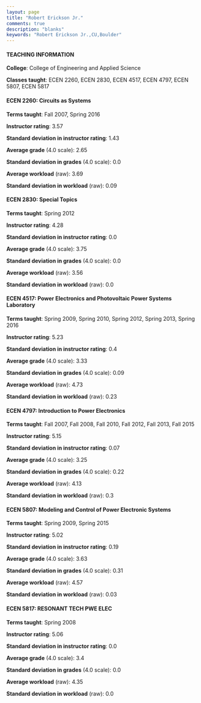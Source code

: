 ```yaml
---
layout: page
title: "Robert Erickson Jr." 
comments: true
description: "blanks"
keywords: "Robert Erickson Jr.,CU,Boulder"
---
```

<head>
<script src="https://ajax.googleapis.com/ajax/libs/jquery/2.1.3/jquery.min.js"></script>
<script src="https://dl.dropboxusercontent.com/s/pc42nxpaw1ea4o9/highcharts.js?dl=0"></script>
<!-- <script src="../assets/js/highcharts.js"></script> -->
<style type="text/css">@font-face {
	font-family: "Bebas Neue";
	src: url(https://www.filehosting.org/file/details/544349/BebasNeue Regular.otf) format("opentype");
	}
	h1.Bebas { 
		font-family: "Bebas Neue", Verdana, Tahoma;
	}
</style>
</head>
	   
#### TEACHING INFORMATION

**College**: College of Engineering and Applied Science

**Classes taught**: ECEN 2260, ECEN 2830, ECEN 4517, ECEN 4797, ECEN 5807, ECEN 5817

#### ECEN 2260: Circuits as Systems

**Terms taught**: Fall 2007, Spring 2016

**Instructor rating**: 3.57

**Standard deviation in instructor rating**: 1.43

**Average grade** (4.0 scale): 2.65

**Standard deviation in grades** (4.0 scale): 0.0

**Average workload** (raw): 3.69

**Standard deviation in workload** (raw): 0.09

#### ECEN 2830: Special Topics

**Terms taught**: Spring 2012

**Instructor rating**: 4.28

**Standard deviation in instructor rating**: 0.0

**Average grade** (4.0 scale): 3.75

**Standard deviation in grades** (4.0 scale): 0.0

**Average workload** (raw): 3.56

**Standard deviation in workload** (raw): 0.0

#### ECEN 4517: Power Electronics and Photovoltaic Power Systems Laboratory

**Terms taught**: Spring 2009, Spring 2010, Spring 2012, Spring 2013, Spring 2016

**Instructor rating**: 5.23

**Standard deviation in instructor rating**: 0.4

**Average grade** (4.0 scale): 3.33

**Standard deviation in grades** (4.0 scale): 0.09

**Average workload** (raw): 4.73

**Standard deviation in workload** (raw): 0.23

#### ECEN 4797: Introduction to Power Electronics

**Terms taught**: Fall 2007, Fall 2008, Fall 2010, Fall 2012, Fall 2013, Fall 2015

**Instructor rating**: 5.15

**Standard deviation in instructor rating**: 0.07

**Average grade** (4.0 scale): 3.25

**Standard deviation in grades** (4.0 scale): 0.22

**Average workload** (raw): 4.13

**Standard deviation in workload** (raw): 0.3

#### ECEN 5807: Modeling and Control of Power Electronic  Systems

**Terms taught**: Spring 2009, Spring 2015

**Instructor rating**: 5.02

**Standard deviation in instructor rating**: 0.19

**Average grade** (4.0 scale): 3.63

**Standard deviation in grades** (4.0 scale): 0.31

**Average workload** (raw): 4.57

**Standard deviation in workload** (raw): 0.03

#### ECEN 5817: RESONANT TECH PWE ELEC

**Terms taught**: Spring 2008

**Instructor rating**: 5.06

**Standard deviation in instructor rating**: 0.0

**Average grade** (4.0 scale): 3.4

**Standard deviation in grades** (4.0 scale): 0.0

**Average workload** (raw): 4.35

**Standard deviation in workload** (raw): 0.0

